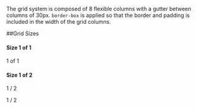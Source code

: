 The grid system is composed of 8 flexible columns with a gutter between columns of 30px. `border-box` is applied so that the border and padding is included in the width of the grid columns.

##Grid Sizes
<div class="row"> 
  <h4>Size 1 of 1</h4>

  <div class="docs size1of1">
    <p>1 of 1</p>
  </div>
</div>

<div class="row"> 
  <h4>Size 1 of 2</h4>
  <div class="unit docs size1of2 maintain-width"> 
    <p>1 / 2</p> 
  </div>
  <div class="docs size1of2 lastUnit"> 
    <p>1 / 2</p> 
  </div>
</div>